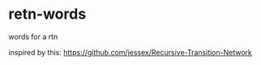 # retn-words
words for a rtn 

inspired by this: https://github.com/jessex/Recursive-Transition-Network
